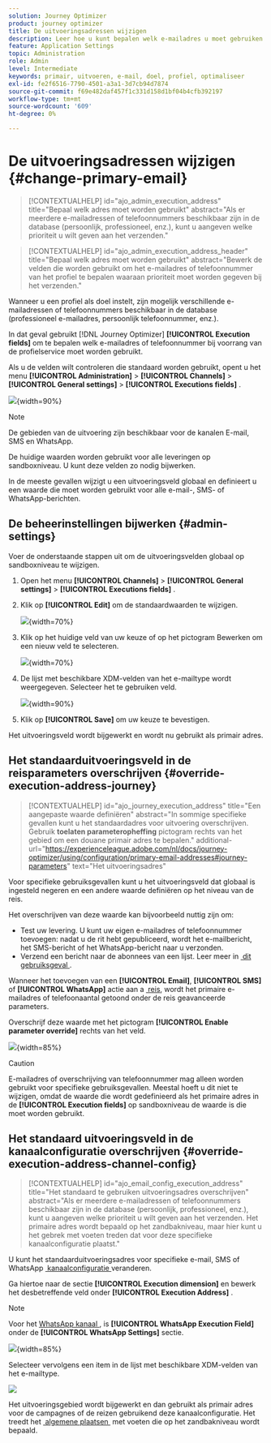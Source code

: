 ```yaml
---
solution: Journey Optimizer
product: journey optimizer
title: De uitvoeringsadressen wijzigen
description: Leer hoe u kunt bepalen welk e-mailadres u moet gebruiken via de profielservice.
feature: Application Settings
topic: Administration
role: Admin
level: Intermediate
keywords: primair, uitvoeren, e-mail, doel, profiel, optimaliseer
exl-id: fe2f6516-7790-4501-a3a1-3d7cb94d7874
source-git-commit: f69e482daf457f1c331d158d1bf04b4cfb392197
workflow-type: tm+mt
source-wordcount: '609'
ht-degree: 0%

---
```


# De uitvoeringsadressen wijzigen {#change-primary-email}

>[!CONTEXTUALHELP]
>id="ajo_admin_execution_address"
>title="Bepaal welk adres moet worden gebruikt"
>abstract="Als er meerdere e-mailadressen of telefoonnummers beschikbaar zijn in de database (persoonlijk, professioneel, enz.), kunt u aangeven welke prioriteit u wilt geven aan het verzenden."

>[!CONTEXTUALHELP]
>id="ajo_admin_execution_address_header"
>title="Bepaal welk adres moet worden gebruikt"
>abstract="Bewerk de velden die worden gebruikt om het e-mailadres of telefoonnummer van het profiel te bepalen waaraan prioriteit moet worden gegeven bij het verzenden."

Wanneer u een profiel als doel instelt, zijn mogelijk verschillende e-mailadressen of telefoonnummers beschikbaar in de database (professioneel e-mailadres, persoonlijk telefoonnummer, enz.).

In dat geval gebruikt [!DNL Journey Optimizer] **[!UICONTROL Execution fields]** om te bepalen welk e-mailadres of telefoonnummer bij voorrang van de profielservice moet worden gebruikt.

Als u de velden wilt controleren die standaard worden gebruikt, opent u het menu **[!UICONTROL Administration]** > **[!UICONTROL Channels]** > **[!UICONTROL General settings]** > **[!UICONTROL Executions fields]** .

![](assets/primary-address-execution-fields.png){width=90%}

>[!NOTE]
>
>De gebieden van de uitvoering zijn beschikbaar voor de kanalen E-mail, SMS en WhatsApp.

De huidige waarden worden gebruikt voor alle leveringen op sandboxniveau. U kunt deze velden zo nodig bijwerken.

In de meeste gevallen wijzigt u een uitvoeringsveld globaal en definieert u een waarde die moet worden gebruikt voor alle e-mail-, SMS- of WhatsApp-berichten.

## De beheerinstellingen bijwerken {#admin-settings}

Voer de onderstaande stappen uit om de uitvoeringsvelden globaal op sandboxniveau te wijzigen.

1. Open het menu **[!UICONTROL Channels]** > **[!UICONTROL General settings]** > **[!UICONTROL Executions fields]** .

1. Klik op **[!UICONTROL Edit]** om de standaardwaarden te wijzigen.

   ![](assets/primary-address-edit.png){width=70%}

1. Klik op het huidige veld van uw keuze of op het pictogram Bewerken om een nieuw veld te selecteren.

   ![](assets/primary-address-edit-field.png){width=70%}

1. De lijst met beschikbare XDM-velden van het e-mailtype wordt weergegeven. Selecteer het te gebruiken veld.

   ![](assets/primary-address-select-field.png){width=90%}

1. Klik op **[!UICONTROL Save]** om uw keuze te bevestigen.

Het uitvoeringsveld wordt bijgewerkt en wordt nu gebruikt als primair adres.

<!--1. You can also select an additional field to use as secondary email address. This allows you to determine which field to use if the primary field is empty for a profile. -->

## Het standaarduitvoeringsveld in de reisparameters overschrijven {#override-execution-address-journey}

>[!CONTEXTUALHELP]
>id="ajo_journey_execution_address"
>title="Een aangepaste waarde definiëren"
>abstract="In sommige specifieke gevallen kunt u het standaardadres voor uitvoering overschrijven. Gebruik **toelaten parameteropheffing** pictogram rechts van het gebied om een douane primair adres te bepalen."
>additional-url="https://experienceleague.adobe.com/nl/docs/journey-optimizer/using/configuration/primary-email-addresses#journey-parameters" text="Het uitvoeringsadres"

Voor specifieke gebruiksgevallen kunt u het uitvoeringsveld dat globaal is ingesteld negeren en een andere waarde definiëren op het niveau van de reis.

Het overschrijven van deze waarde kan bijvoorbeeld nuttig zijn om:

* Test uw levering. U kunt uw eigen e-mailadres of telefoonnummer toevoegen: nadat u de rit hebt gepubliceerd, wordt het e-mailbericht, het SMS-bericht of het WhatsApp-bericht naar u verzonden.
* Verzend een bericht naar de abonnees van een lijst. Leer meer in [&#x200B; dit gebruiksgeval &#x200B;](../building-journeys/message-to-subscribers-uc.md).

Wanneer het toevoegen van een **[!UICONTROL Email]**, **[!UICONTROL SMS]** of **[!UICONTROL WhatsApp]** actie aan a [&#x200B; reis &#x200B;](../email/create-email.md#create-email-journey-campaign), wordt het primaire e-mailadres of telefoonaantal getoond onder de reis geavanceerde parameters.

Overschrijf deze waarde met het pictogram **[!UICONTROL Enable parameter override]** rechts van het veld.

![](assets/journey-enable-parameter-override.png){width=85%}

>[!CAUTION]
>
>E-mailadres of overschrijving van telefoonnummer mag alleen worden gebruikt voor specifieke gebruiksgevallen. Meestal hoeft u dit niet te wijzigen, omdat de waarde die wordt gedefinieerd als het primaire adres in de **[!UICONTROL Execution fields]** op sandboxniveau de waarde is die moet worden gebruikt.

## Het standaard uitvoeringsveld in de kanaalconfiguratie overschrijven {#override-execution-address-channel-config}

>[!CONTEXTUALHELP]
>id="ajo_email_config_execution_address"
>title="Het standaard te gebruiken uitvoeringsadres overschrijven"
>abstract="Als er meerdere e-mailadressen of telefoonnummers beschikbaar zijn in de database (persoonlijk, professioneel, enz.), kunt u aangeven welke prioriteit u wilt geven aan het verzenden. Het primaire adres wordt bepaald op het zandbakniveau, maar hier kunt u het gebrek met voeten treden dat voor deze specifieke kanaalconfiguratie plaatst."

U kunt het standaarduitvoeringsadres voor specifieke e-mail, SMS of WhatsApp [&#x200B; kanaalconfiguratie &#x200B;](channel-surfaces.md) veranderen.

Ga hiertoe naar de sectie **[!UICONTROL Execution dimension]** en bewerk het desbetreffende veld onder **[!UICONTROL Execution Address]** .

>[!NOTE]
>
>Voor het [&#x200B; WhatsApp kanaal &#x200B;](../whatsapp/whatsapp-configuration.md#whatsapp-configuration), is **[!UICONTROL WhatsApp Execution Field]** onder de **[!UICONTROL WhatsApp Settings]** sectie.

![](assets/sms-config-execution-address.png){width=85%}

Selecteer vervolgens een item in de lijst met beschikbare XDM-velden van het e-mailtype.

![](assets/sms-config-execution-field.png)

Het uitvoeringsgebied wordt bijgewerkt en dan gebruikt als primair adres voor de campagnes of de reizen gebruikend deze kanaalconfiguratie. Het treedt het [&#x200B; algemene plaatsen &#x200B;](#admin-settings) met voeten die op het zandbakniveau wordt bepaald.

<!--[Learn more on the execution address in the email configuration ](../email/email-settings.md#execution-address)-->
